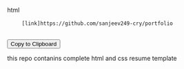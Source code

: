 html
<div>
  <pre>
    <code id="codeBlock">[link]https://github.com/sanjeev249-cry/portfolio</code>
  </pre>
  <button onclick="copyToClipboard()">Copy to Clipboard</button>
</div>

<script>
function copyToClipboard() {
  const codeBlock = document.getElementById("codeBlock").textContent;
  navigator.clipboard.writeText(codeBlock).then(() => {
    alert("Copied to clipboard!");
  });
}
</script>

this repo contanins complete html and css resume template
